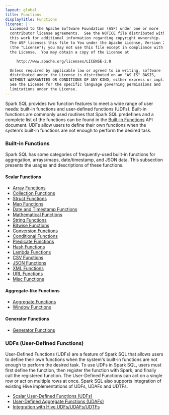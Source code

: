 ```yaml
---
layout: global
title: Functions
displayTitle: Functions
license: |
  Licensed to the Apache Software Foundation (ASF) under one or more
  contributor license agreements.  See the NOTICE file distributed with
  this work for additional information regarding copyright ownership.
  The ASF licenses this file to You under the Apache License, Version 2.0
  (the "License"); you may not use this file except in compliance with
  the License.  You may obtain a copy of the License at

     http://www.apache.org/licenses/LICENSE-2.0

  Unless required by applicable law or agreed to in writing, software
  distributed under the License is distributed on an "AS IS" BASIS,
  WITHOUT WARRANTIES OR CONDITIONS OF ANY KIND, either express or implied.
  See the License for the specific language governing permissions and
  limitations under the License.
---
```


Spark SQL provides two function features to meet a wide range of user needs: built-in functions and user-defined functions (UDFs).
Built-in functions are commonly used routines that Spark SQL predefines and a complete list of the functions can be found in the [Built-in Functions](api/sql/) API document. UDFs allow users to define their own functions when the system’s built-in functions are not enough to perform the desired task.

### Built-in Functions

Spark SQL has some categories of frequently-used built-in functions for aggregation, arrays/maps, date/timestamp, and JSON data.
This subsection presents the usages and descriptions of these functions.

#### Scalar Functions
 * [Array Functions](sql-ref-functions-builtin.html#array-functions)
 * [Collection Functions](sql-ref-functions-builtin.html#collection-functions)
 * [Struct Functions](sql-ref-functions-builtin.html#struct-functions)
 * [Map Functions](sql-ref-functions-builtin.html#map-functions)
 * [Date and Timestamp Functions](sql-ref-functions-builtin.html#date-and-timestamp-functions)
 * [Mathematical Functions](sql-ref-functions-builtin.html#mathematical-functions)
 * [String Functions](sql-ref-functions-builtin.html#string-functions)
 * [Bitwise Functions](sql-ref-functions-builtin.html#bitwise-functions)
 * [Conversion Functions](sql-ref-functions-builtin.html#conversion-functions)
 * [Conditional Functions](sql-ref-functions-builtin.html#conditional-functions)
 * [Predicate Functions](sql-ref-functions-builtin.html#predicate-functions)
 * [Hash Functions](sql-ref-functions-builtin.html#hash-functions)
 * [Lambda Functions](sql-ref-functions-builtin.html#lambda-functions)
 * [CSV Functions](sql-ref-functions-builtin.html#csv-functions)
 * [JSON Functions](sql-ref-functions-builtin.html#json-functions)
 * [XML Functions](sql-ref-functions-builtin.html#xml-functions)
 * [URL Functions](sql-ref-functions-builtin.html#url-functions)
 * [Misc Functions](sql-ref-functions-builtin.html#misc-functions)

#### Aggregate-like Functions
 * [Aggregate Functions](sql-ref-functions-builtin.html#aggregate-functions)
 * [Window Functions](sql-ref-functions-builtin.html#window-functions)

#### Generator Functions
* [Generator Functions](sql-ref-functions-builtin.html#generator-functions)

### UDFs (User-Defined Functions)

User-Defined Functions (UDFs) are a feature of Spark SQL that allows users to define their own functions when the system's built-in functions are not enough to perform the desired task. To use UDFs in Spark SQL, users must first define the function, then register the function with Spark, and finally call the registered function. The User-Defined Functions can act on a single row or act on multiple rows at once. Spark SQL also supports integration of existing Hive implementations of UDFs, UDAFs and UDTFs.

 * [Scalar User-Defined Functions (UDFs)](sql-ref-functions-udf-scalar.html)
 * [User-Defined Aggregate Functions (UDAFs)](sql-ref-functions-udf-aggregate.html)
 * [Integration with Hive UDFs/UDAFs/UDTFs](sql-ref-functions-udf-hive.html)
